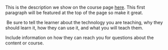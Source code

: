 This is the description we show on the course page [here](https://lab.github.com/Blaze-ui/androiddevstudio-learning.metadata). This first paragraph will be featured at the top of the page so make it great.
​

​
Be sure to tell the learner about the technology you are teaching, why they should learn it, how they can use it, and what you will teach them.
​


Include information on how they can reach you for questions about the content or course. 
